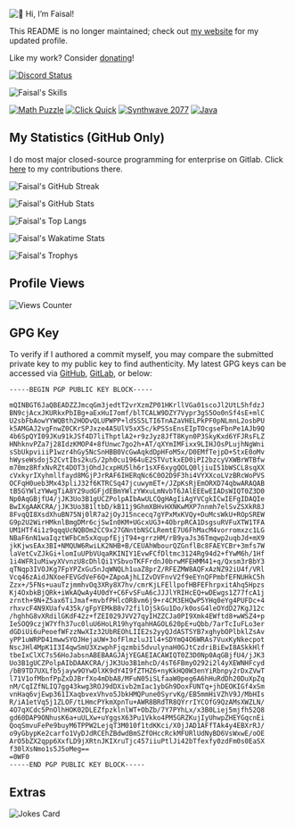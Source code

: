 ![👋 Hi, I’m Faisal!](https://readme-typing-svg.demolab.com?font=Fira+Code&duration=2000&pause=200&color=6851F7&vCenter=true&random=false&width=500&lines=%F0%9F%91%8B+Hi%2C+I%E2%80%99m+Faisal!;1%EF%B8%8F%E2%83%A3+Websites;2%EF%B8%8F%E2%83%A3+Apps;3%EF%B8%8F%E2%83%A3+Bots;4%EF%B8%8F%E2%83%A3+Games;%F0%9F%8C%8E+%40faisaln;%F0%9F%94%97+faisaln.com)

This README is no longer maintained; check out [my website](https://faisaln.com) for my updated profile.

Like my work? Consider [donating](https://www.buymeacoffee.com/faisaln)!

[![Discord Status](https://discord.c99.nl/widget/theme-4/905990944858451988.png)](https://discord.gg/5djHSwTfSX)

![Faisal's Skills](https://skillicons.dev/icons?i=atom,azure,bootstrap,cpp,cloudflare,codepen,css,devto,discord,bots,express,figma,firebase,gatsby,git,github,githubactions,gitlab,heroku,html,idea,instagram,ipfs,java,js,jquery,linux,md,materialui,mongodb,mysql,netlify,nextjs,nginx,nodejs,php,postman,py,raspberrypi,regex,replit,stackoverflow,tailwind,twitter,vercel,visualstudio,vscode,wordpress&perline=16)

[![Math Puzzle](https://stats.faisaln.com/pin/?username=faisalnjs&repo=Math-Puzzle)](https://github.com/faisalnjs/Math-Puzzle)
[![Click Quick](https://stats.faisaln.com/pin/?username=faisalnjs&repo=Click-Quick)](https://github.com/faisalnjs/Click-Quick)
[![Synthwave 2077](https://stats.faisaln.com/pin/?username=faisalnjs&repo=Synthwave-2077)](https://github.com/faisalnjs/Synthwave-2077)
[![Java](https://stats.faisaln.com/pin/?username=faisalnjs&repo=java)](https://github.com/faisalnjs/java)


## My Statistics (GitHub Only)

I do most major closed-source programming for enterprise on Gitlab. Click [here](https://gitlab.com/faisalnjs) to my contributions there.

![Faisal's GitHub Streak](https://github-readme-streak-stats.herokuapp.com?user=faisalnjs&theme=flag-india&hide_border=true&date_format=M%20j%5B%2C%20Y%5D&background=5a2eca&stroke=FFFFFF&ring=FFFFFF&currStreakNum=FFFFFF&sideNums=FFFFFF&fire=FFFFFF&sideLabels=FFFFFF&dates=FFFFFF&currStreakLabel=FFFFFF)

![Faisal's GitHub Stats](https://stats.faisaln.com/?username=faisalnjs&show_icons=true&hide_border=true&icon_color=ffffff&bg_color=30,5a2eca,33ccff&title_color=fff&text_color=fff&card_width=495px)

![Faisal's Top Langs](https://stats.faisaln.com/top-langs/?username=faisalnjs&text_size=1000px&card_width=495px&hide_border=true&langs_count=10&custom_title=Faisal%20N's%20Recently%20Used%20Languages&bg_color=30,5a2eca,33ccff&title_color=fff&text_color=fff)

![Faisal's Wakatime Stats](https://stats.faisaln.com/wakatime?username=faisalnjs&hide_border=true&custom_title=Faisal%20N's%20Recent%20Coding%20Activity&icon_color=ffffff&bg_color=30,5a2eca,33ccff&title_color=fff&text_color=fff&layout=compact)

![Faisal's Trophys](https://github-profile-trophy.vercel.app/?username=faisalnjs&column=4&no-frame=true&margin-w=15&margin-h=15)

## Profile Views

![Views Counter](https://profile-counter.glitch.me/faisalnjs/count.svg)

## GPG Key

To verify if I authored a commit myself, you may compare the submitted private key to my public key to find authenticity. My latest GPG keys can be accessed via [GitHub](https://github.com/faisalnjs.gpg), [GitLab](https://gitlab.com/faisalnjs.gpg), or below:

```plaintext
-----BEGIN PGP PUBLIC KEY BLOCK-----

mQINBGT6JaQBEADZZJmcqGm3jedtT2vrXzmZP01HKrllVGa01scoJl2UtL5hfdzJ
BN9cjAcxJKURkxPbIBg+aExHuI7omf/blTCALW9DZY7Vypr3gS5Oo0nSf4sE+mlC
U2sbFbAowYYWQBth2HODvQLUPWPP+ldSS5LTI6TnAZaVHELPkPF0pNLmnL2osbPU
k5AMGAJ2vgFnwZ0CKrSPJxze4A5UlV5xX5c/kPSSsEnsEIpTOcgseFbnPe1AJb9Q
4b6SpQYI09JKu91kJSf4D7liThptlA2+r9zJyz8JfT8Kyn0P3SkyKxd6YFJRsFLZ
HNhknvPZa7j28IdzKMOP4+8fUnwc7go2h+AT/qXYmIMFixx9LIHJOsPLujhNgWni
sSbUkpviiiP1wzr4hGy5NcSnHBB0VcGwAqkdDpHFoM5x/D0EMfTejpD+StxE0oMv
hWyseWsdoj52CvtIbs2kuS/2ph0cu1964uE2STVutkxED0iPI2bzcyVXWBrWTBfw
m70mz8RfxNvRZt4DOT3jOhdJcxpHU5lh6r1sXF6xygQOLQ0ljiuI51bWSCL8sqXX
cVxkyrIXyhmllfayd8MGjPJrRAF6IHERqNc6C0O2D9F3hi4VYXXcoLVzBRcWoPVS
OCFqH0ueb3Mx43pliJ32f6KTRCSq47jcuwymET+/JZpKsRjEmORXD74qbwARAQAB
tB5GYWlzYWwgTiA8Y29udGFjdEBmYWlzYWxuLmNvbT6JAlEEEwEIADsWIQT0Z3D0
Np0AqGBjfU4/jJK3Uo3B1gUCZPolpAIbAwULCQgHAgIiAgYVCgkICwIEFgIDAQIe
BwIXgAAKCRA/jJK3Uo3B1ltbD/kB11j9GhmXBHvHXNKwMXP7nnmh7elSvZSXkR8J
8FvqQI8XsdXhuBN75Nj0lR7a2jOyJ15ncecq7gYPxMxKVQy+DuMcsWkU+ROpSREW
G9p2U2WirHMknlBmgDMr6cjSwIn0KM+UGcxUG3+4ObrpRCA1DsgsuRVFuXTW1TFA
UM1HTf4i1z9qqqUcNQBOm2CC9x27GNntbNSCLRemtE7U6FhMacM4vorromxzc1LG
NBaF6nN1waIqztWFbCm5xXqupfEjjT94+grrzHM/rB9yaJs36Tmqwp2uqbJd+mX9
jkKjwsEAx3BI+NMQUW6RwiLK2NHB+B/CEUAhWbourQZGnflBc8FAEYCBr+3mfs7W
laVetCvZJkGi+lomIuUPbVUqaRKINIY1EvwFCfDltmc3124Rg94d2+fYwM6h/1Hf
1i4WFR1uMiwyXVvnzU8cDhlQi1YSbvoTKFFrdnJ0brwMFEHMM41+q/Qxsm3rBbY3
qTNqp3IVOJKg7FpYPZxGu5nJqWNQLh1uaZ8prZ/RFEZMW8AQFxAzNZ92iU4f/VRl
Vcq46zAidJNXoeFEVGdVeF6Q+ZApoAjhLIZvDVFnvV2f9eEYnQFPmbfEFNUHkC5h
Zzx+/5FNs+uauTzjmmhvOq3XRy8X7hv/cmrKjLFEllpofHBFEFhrpxitAhq5Hpzs
Kj4OxbkBjQRk+iWkAQwAy4U0dY+C6FvSFuA6cJJJlYRIHcEQ+wDEwgs1Z77fcA1j
zrnth+9N+Z5ax6TiJmaf+mvbfPHlcOR8vm6j9+r4CM3EHQwP5YHq0eYg4PUFDc+4
rhxvcF4N9XUafv435k/gFpYEMkB8v72filOjSkGu1Do/k0osG4leOYdD27KgJ12c
/hghhG8vXRdilGKdF42z+fZEI029JVV27qyIHZZCJa0PI9Xmk4EWftd8+wWSZ4+p
IeSOQ9czjW7Yfh37uc0luU6HoLR19hyYqahHAGOL620pE+uQbb/7arTcIuFLo3er
dGDiUi6uPeoefWFzzNwXIz32UbREOhLIIE2s2yyQJdASTSYB7xghybOPlbklZsAv
yPP1uWRPD41mwwSYOJHejaUW+3ofFlmzluJIl4+SDYmQ4O6WRAs7VuxKyNkecpot
NscJHl4MpK1I3I4qwSmU3XzwphFjqzmbi5dvulynaH0GJtCzdriBiEwI8ASkkHlf
tbeIxClXC7s56HoJabsnABEBAAGJAjYEGAEIACAWIQT0Z3D0Np0AqGBjfU4/jJK3
Uo3B1gUCZPolpAIbDAAKCRA/jJK3Uo3B1mhcD/4sT6FBmyO292i2l4yXEWNHFcyd
/bB9TD7UXLfb5jayw9OYwDlXK9dY4I9fZTHZ6+nyKkHQ0W3enYiRbnpy2rDxZVwT
l71V1ofMbnfPpZxDJBrfXo4mDbA8/MFuN05iSLfaaW0peg6A6hHuRdDh20DuXpZq
nM/CqIZfNLIQ7gg43kwg3ROJ9dDXivb2mIac1ybGh9DoxFUNTq+jhDEOKIGf4xSm
vnHaq6vjEwp361IXaqbvexVhvo5JbkHMQPune0SyrvKg/EB5mmHiVZhV9J/MbHIs
R/iA1etVq5j1ZLOF/tLHmcPYkmXpnTu+AWR8BRdTR8QYrrIYCOfG9QzAMsXWZLN/
4O7qXCdc5PnOlhHOK02DLEZfpzklnlWT+ObZb/7Y7PYhLx/x3B0Liej5mjfh52Q8
gd60DAP9ONhusK6a+uULXw+uYggsX63Pu1Vkko4PM5GRZKujIyUhwpZHEYGqcnEi
QoqSmvuFePe9buyM6TPPW2LejqT3M010f1tdKKci/X0jJAD1AFfTAk4y4EBXrRJ/
o9yGbypKe2carfo1VyDJdRCEhZBdwdBmSZfOHccRckMFURlUdNyBD6VsWxwE/oOE
ArO5bZX2qpp6XxfLD9jXRtnJKIXruTjc457iiuPtlJi42bTfexfy0zdFm0s0EaSX
f30lXsNmo1s5J5oMeg==
=0WF0
-----END PGP PUBLIC KEY BLOCK-----
```

## Extras

![Jokes Card](https://readme-jokes.vercel.app/api)